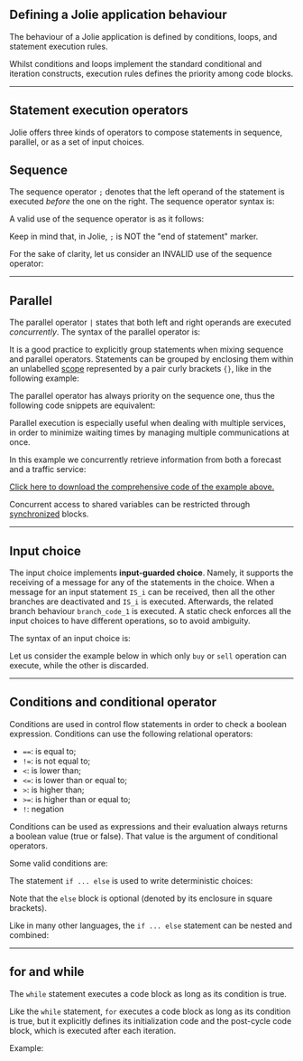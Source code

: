 ## Defining a Jolie application behaviour

The behaviour of a Jolie application is defined by conditions, loops, and statement execution rules.

Whilst conditions and loops implement the standard conditional and iteration constructs, execution rules defines the priority among code blocks. 

---

## Statement execution operators

Jolie offers three kinds of operators to compose statements in sequence, parallel, or as a set of input choices.

## Sequence

The sequence operator `;` denotes that the left operand of the statement is executed *before* the one on the right. The sequence operator syntax is:

<div class="syntax" src="syntax_composing_statements_workflow_1.ol"></div>

A valid use of the sequence operator is as it follows:

<div class="code" src="composing_statements_workflow_1.ol"></div>

<div class="attention"><p>Keep in mind that, in Jolie, <code>;</code> is NOT the "end of statement" marker.</p></div>

For the sake of clarity, let us consider an INVALID use of the sequence operator:

<div class="code" src="composing_statements_workflow_2.ol"></div>

---

## Parallel

The parallel operator `|` states that both left and right operands are executed *concurrently*. The syntax of the parallel operator is:

<div class="syntax" src="syntax_composing_statements_workflow_2.ol"></div>

It is a good practice to explicitly group statements when mixing sequence and parallel operators. Statements can be grouped by enclosing them within an unlabelled [scope](fault_handling/basics.html) represented by a pair curly brackets `{}`, like in the following example:

<div class="code" src="composing_statements_workflow_7.ol"></div>

The parallel operator has always priority on the sequence one, thus the following code snippets are equivalent:

<div class="code" src="composing_statements_workflow_3.ol"></div>
<div class="code" src="composing_statements_workflow_4.ol"></div>

Parallel execution is especially useful when dealing with multiple services, in order to minimize waiting times by managing multiple communications at once.

In this example we concurrently retrieve information from both a forecast and a traffic service:

<div class="code" src="composing_statements_workflow_5.ol"></div>

<div class="download"><a href="documentation/basics/code/composing_statements_parallel.zip">Click here to download the comprehensive code of the example above.</a></div>

Concurrent access to shared variables can be restricted through [synchronized](basics/processes.html) blocks.

---

## Input choice

The input choice implements **input-guarded choice**. Namely, it supports the receiving of a message for any of the statements in the choice. When a message for an input statement `IS_i` can be received, then all the other branches are deactivated and `IS_i` is executed. Afterwards, the related branch behaviour `branch_code_1` is executed. A static check enforces all the input choices to have different operations, so to avoid ambiguity.

The syntax of an input choice is:

<div class="syntax" src="syntax_composing_statements_workflow_3.ol"></div>

Let us consider the example below in which only `buy` or `sell` operation can execute, while the other is discarded.

<div class="code" src="composing_statements_workflow_6.ol"></div>

---

## Conditions and conditional operator

Conditions are used in control flow statements in order to check a boolean expression. Conditions can use the following relational operators:

- `==`: is equal to;
- `!=`: is not equal to;
- `<`: is lower than;
- `<=`: is lower than or equal to;
- `>`: is higher than;
- `>=`: is higher than or equal to;
- `!`: negation

Conditions can be used as expressions and their evaluation always returns a boolean value (true or false). That value is the argument of conditional operators.

Some valid conditions are:

<div class="code" src="composing_statements_controlflow_5.ol"></div>

The statement `if ... else` is used to write deterministic choices:

<div class="syntax" src="syntax_composing_statements_controlflow_1.ol"></div>

Note that the `else` block is optional (denoted by its enclosure in square brackets).

Like in many other languages, the `if ... else` statement can be nested and combined:

<div class="code" src="composing_statements_controlflow_4.ol"></div>

---

## for and while

The `while` statement executes a code block as long as its condition is true.

<div class="syntax" src="syntax_composing_statements_controlflow_3.ol"></div>

Like the `while` statement, `for` executes a code block as long as its condition is true, but it explicitly defines its initialization code and the post-cycle code block, which is executed after each iteration.

<div class="syntax" src="syntax_composing_statements_controlflow_2.ol"></div>

Example:

<div class="code" src="composing_statements_controlflow_1.ol"></div>
